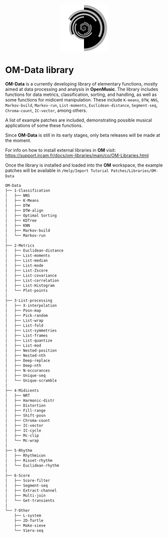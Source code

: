 <div style="text-align:center"><img src="resources/icons/000.png" width="150" height="150"/></div>

# OM-Data library

**OM-Data** is a currently developing library of elementary functions, mostly aimed at data processing and analysis in **OpenMusic**. The library includes functions for data metrics, classification, sorting, and handling, as well as some functions for midicent manipulation.
These include `K-means`, `DTW`, `NNS`, `Markov-build`, `Markov-run`, `List-moments`, `Euclidean-distance`, `Segment-seq`, `Chroma-count`, `IC-vector`, among others.

A list of example patches are included, demonstrating possible musical applications of some these functions.

Since **OM-Data** is still in its early stages, only beta releases will be made at the moment.

For info on how to install external libraries in **OM** visit: https://support.ircam.fr/docs/om-libraries/main/co/OM-Libraries.html 

Once the library is installed and loaded into the **OM** workspace, the example patches will be available in `/Help/Import Tutorial Patches/Libraries/OM-Data`

```.
OM-Data
├── 1-Classification
│   ├── NNS
│   ├── K-Means
│   ├── DTW
│   ├── DTW-align
│   ├── Optimal Sorting
│   ├── KDTree
│   ├── KNN
│   ├── Markov-build
│   └── Markov-run
│
├── 2-Metrics
│   ├── Euclidean-distance
│   ├── List-moments
│   ├── List-median
│   ├── List-mode
│   ├── List-Zscore
│   ├── List-covariance
│   ├── List-correlation
│   ├── List-Histogram
│   └── Plot-points
│
├── 3-List-processing
│   ├── X-interpolation
│   ├── Posn-map
│   ├── Pick-random
│   ├── List-wrap
│   ├── List-fold
│   ├── List-symmetries
│   ├── List-frames
│   ├── List-quantize
│   ├── List-mod
│   ├── Nested-position
│   ├── Nested-nth
│   ├── Deep-replace
│   ├── Deep-nth
│   ├── N-occurances
│   ├── Unique-seq
│   └── Unique-scramble
│
├── 4-Midicents
│   ├── NRT
│   ├── Harmonic-distr
│   ├── Distortion
│   ├── Fill-range
│   ├── Shift-posn
│   ├── Chroma-count
│   ├── IC-vector
│   ├── IC-cycle
│   ├── Mc-clip
│   └── Mc-wrap
│
├── 5-Rhythm
│   ├── Rhythmicon
│   ├── Risset-rhythm
│   └── Euclidean-rhythm
│
├── 6-Score
│   ├── Score-filter
│   ├── Segment-seq
│   ├── Extract-channel
│   ├── Multi-join
│   └── Get-transients
│
└── 7-Other
    ├── L-system
    ├── 2D-Turtle
    ├── Make-sieve
    └── Vieru-seq

 ```